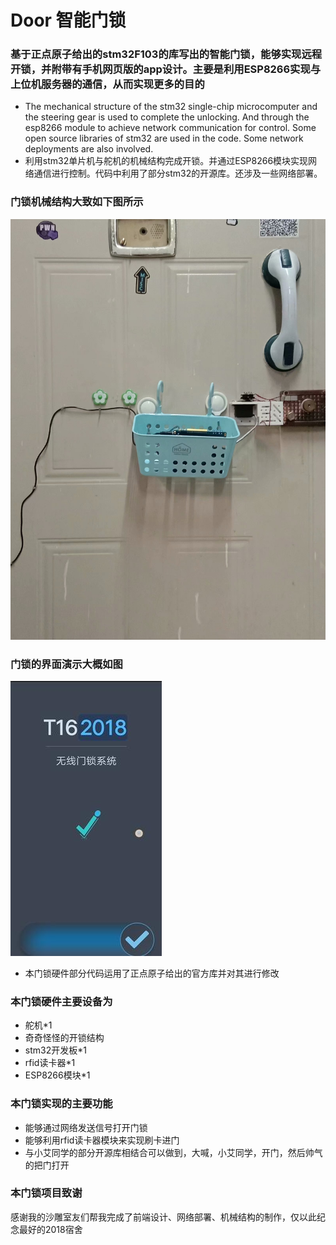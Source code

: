 # Door 智能门锁
### 基于正点原子给出的stm32F103的库写出的智能门锁，能够实现远程开锁，并附带有手机网页版的app设计。主要是利用ESP8266实现与上位机服务器的通信，从而实现更多的目的
* The mechanical structure of the stm32 single-chip microcomputer and the steering gear is used to complete the unlocking. And through the esp8266 module to achieve network communication for control. Some open source libraries of stm32 are used in the code. Some network deployments are also involved. 
* 利用stm32单片机与舵机的机械结构完成开锁。并通过ESP8266模块实现网络通信进行控制。代码中利用了部分stm32的开源库。还涉及一些网络部署。

### 门锁机械结构大致如下图所示
![image](https://github.com/GrainRainLoss/Door-/blob/main/door_example.jpg)
### 门锁的界面演示大概如图
![image](https://github.com/GrainRainLoss/Door-/blob/main/door%E7%95%8C%E9%9D%A2.jpg)

* 本门锁硬件部分代码运用了正点原子给出的官方库并对其进行修改

### 本门锁硬件主要设备为 
* 舵机*1
* 奇奇怪怪的开锁结构
* stm32开发板*1
* rfid读卡器*1
* ESP8266模块*1


### 本门锁实现的主要功能
* 能够通过网络发送信号打开门锁
* 能够利用rfid读卡器模块来实现刷卡进门
* 与小艾同学的部分开源库相结合可以做到，大喊，小艾同学，开门，然后帅气的把门打开

### 本门锁项目致谢
感谢我的沙雕室友们帮我完成了前端设计、网络部署、机械结构的制作，仅以此纪念最好的2018宿舍
